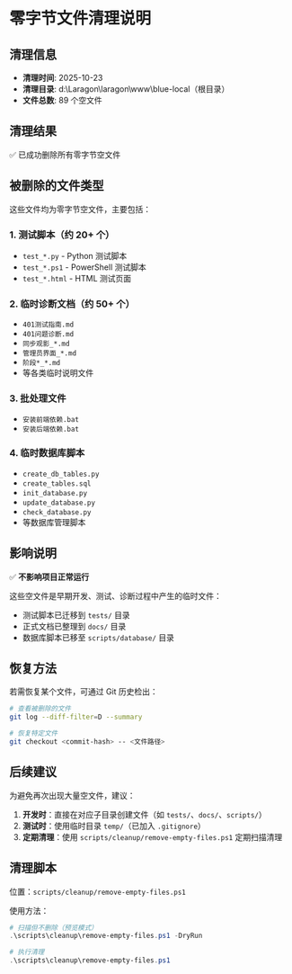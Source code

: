 # 零字节文件清理说明

## 清理信息

- **清理时间**: 2025-10-23
- **清理目录**: d:\Laragon\laragon\www\blue-local（根目录）
- **文件总数**: 89 个空文件

## 清理结果

✅ 已成功删除所有零字节空文件

## 被删除的文件类型

这些文件均为零字节空文件，主要包括：

### 1. 测试脚本（约 20+ 个）
- `test_*.py` - Python 测试脚本
- `test_*.ps1` - PowerShell 测试脚本
- `test_*.html` - HTML 测试页面

### 2. 临时诊断文档（约 50+ 个）
- `401测试指南.md`
- `401问题诊断.md`
- `同步观影_*.md`
- `管理员界面_*.md`
- `阶段*_*.md`
- 等各类临时说明文件

### 3. 批处理文件
- `安装前端依赖.bat`
- `安装后端依赖.bat`

### 4. 临时数据库脚本
- `create_db_tables.py`
- `create_tables.sql`
- `init_database.py`
- `update_database.py`
- `check_database.py`
- 等数据库管理脚本

## 影响说明

✅ **不影响项目正常运行**

这些空文件是早期开发、测试、诊断过程中产生的临时文件：
- 测试脚本已迁移到 `tests/` 目录
- 正式文档已整理到 `docs/` 目录
- 数据库脚本已移至 `scripts/database/` 目录

## 恢复方法

若需恢复某个文件，可通过 Git 历史检出：

```bash
# 查看被删除的文件
git log --diff-filter=D --summary

# 恢复特定文件
git checkout <commit-hash> -- <文件路径>
```

## 后续建议

为避免再次出现大量空文件，建议：

1. **开发时**：直接在对应子目录创建文件（如 `tests/`、`docs/`、`scripts/`）
2. **测试时**：使用临时目录 `temp/`（已加入 `.gitignore`）
3. **定期清理**：使用 `scripts/cleanup/remove-empty-files.ps1` 定期扫描清理

## 清理脚本

位置：`scripts/cleanup/remove-empty-files.ps1`

使用方法：
```powershell
# 扫描但不删除（预览模式）
.\scripts\cleanup\remove-empty-files.ps1 -DryRun

# 执行清理
.\scripts\cleanup\remove-empty-files.ps1
```
